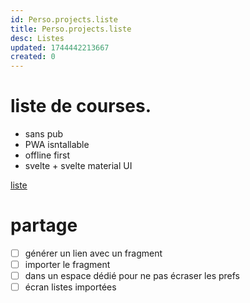 ```yaml
---
id: Perso.projects.liste
title: Perso.projects.liste
desc: Listes
updated: 1744442213667
created: 0
---
```

# liste de courses.

 - sans pub
 - PWA isntallable
 - offline first
 - svelte + svelte material UI

[liste](https://liste-de-courses.pages.dev/)

# partage 
 
- [ ] générer un lien avec un fragment 
- [ ] importer le fragment 
- [ ] dans un espace dédié pour ne pas écraser les prefs 
- [ ] écran listes importées 
